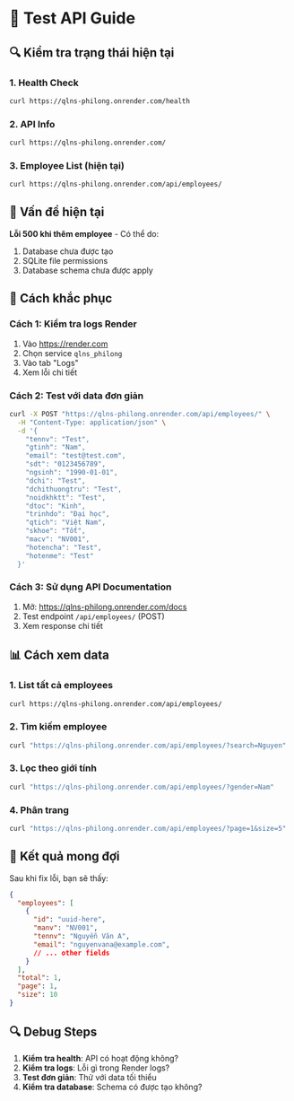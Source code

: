 # 🧪 Test API Guide

## 🔍 Kiểm tra trạng thái hiện tại

### 1. Health Check
```bash
curl https://qlns-philong.onrender.com/health
```

### 2. API Info
```bash
curl https://qlns-philong.onrender.com/
```

### 3. Employee List (hiện tại)
```bash
curl https://qlns-philong.onrender.com/api/employees/
```

## 🚨 Vấn đề hiện tại

**Lỗi 500 khi thêm employee** - Có thể do:
1. Database chưa được tạo
2. SQLite file permissions
3. Database schema chưa được apply

## 🔧 Cách khắc phục

### Cách 1: Kiểm tra logs Render
1. Vào https://render.com
2. Chọn service `qlns_philong`
3. Vào tab "Logs"
4. Xem lỗi chi tiết

### Cách 2: Test với data đơn giản
```bash
curl -X POST "https://qlns-philong.onrender.com/api/employees/" \
  -H "Content-Type: application/json" \
  -d '{
    "tennv": "Test",
    "gtinh": "Nam",
    "email": "test@test.com",
    "sdt": "0123456789",
    "ngsinh": "1990-01-01",
    "dchi": "Test",
    "dchithuongtru": "Test",
    "noidkhktt": "Test",
    "dtoc": "Kinh",
    "trinhdo": "Đại học",
    "qtich": "Việt Nam",
    "skhoe": "Tốt",
    "macv": "NV001",
    "hotencha": "Test",
    "hotenme": "Test"
  }'
```

### Cách 3: Sử dụng API Documentation
1. Mở: https://qlns-philong.onrender.com/docs
2. Test endpoint `/api/employees/` (POST)
3. Xem response chi tiết

## 📊 Cách xem data

### 1. List tất cả employees
```bash
curl https://qlns-philong.onrender.com/api/employees/
```

### 2. Tìm kiếm employee
```bash
curl "https://qlns-philong.onrender.com/api/employees/?search=Nguyen"
```

### 3. Lọc theo giới tính
```bash
curl "https://qlns-philong.onrender.com/api/employees/?gender=Nam"
```

### 4. Phân trang
```bash
curl "https://qlns-philong.onrender.com/api/employees/?page=1&size=5"
```

## 🎯 Kết quả mong đợi

Sau khi fix lỗi, bạn sẽ thấy:
```json
{
  "employees": [
    {
      "id": "uuid-here",
      "manv": "NV001",
      "tennv": "Nguyễn Văn A",
      "email": "nguyenvana@example.com",
      // ... other fields
    }
  ],
  "total": 1,
  "page": 1,
  "size": 10
}
```

## 🔍 Debug Steps

1. **Kiểm tra health**: API có hoạt động không?
2. **Kiểm tra logs**: Lỗi gì trong Render logs?
3. **Test đơn giản**: Thử với data tối thiểu
4. **Kiểm tra database**: Schema có được tạo không? 